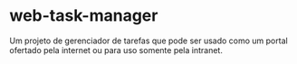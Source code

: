 # web-task-manager
Um projeto de gerenciador de tarefas que pode ser usado como um portal ofertado pela internet ou para uso somente pela intranet.

